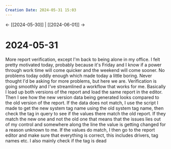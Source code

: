 ```yaml
---
Creation Date: 2024-05-31 15:03
---
```


<- [[2024-05-30]] | [[2024-06-01]]  ->

# 2024-05-31
More report verification, except I'm back to being alone in my office. I felt pretty motivated today, probably because it's Friday and I know if a power through work time will come quicker and the weekend will come sooner. No problems today oddly enough which made today a little boring. Never thought I'd be asking for more problems, but here we are. Verification is going smoothly and I've streamlined a workflow that works for me. Basically I load up both versions of the report and load the same report in the editor. Then I see how the new version data being generated looks compared to the old version of the report. If the data does not match, I use the script I made to get the new system tag name using the old system tag name, then check the tag in query to see if the values there match the old report. If they match the new one and not the old one that means that the issues lies out of my control and somewhere along the line the value is getting changed for a reason unknown to me. If the values do match, I then go to the report editor and make sure that everything is correct, this includes drivers, tag names etc. I also mainly check if the tag is dead